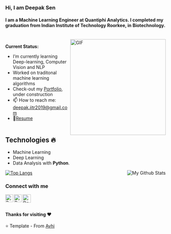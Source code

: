 ### Hi, I am Deepak Sen
#### I am a Machine Learning Engineer at Quantiphi Analytics. I completed my graduation from Indian Institute of Technology Roorkee, in Biotechnology.
 <br>
 <img align="right" alt="GIF" src="https://media.giphy.com/media/XZmKxVonMxeY8oTKR6/giphy.gif" sizes="(min-width: 400px) 400px, 100vw" width="300"/>
 
**Current Status:**

- I’m currently learning Deep-learning, Computer Vision and NLP
- Worked on traditonal machine learning algorithms
- Check-out my [Portfolio](https://deepaksen1996.github.io/), under construction
- 📫 How to reach me: deepak.iitr2019@gmail.com
- 📝[Resume](https://drive.google.com/file/d/1kS_SWVdnhJGb5vW0o7XP5aKVbmE2yrNm/view?usp=sharing)
<br><br>
## Technologies :fire:
- Machine Learning
- Deep Learning
- Data Analysis with **Python**.



[![Top Langs](https://github-readme-stats.vercel.app/api/top-langs/?username=deepaksen1996)](https://github.com/anuraghazra/github-readme-stats)
<img align="right" src="https://github-readme-stats.vercel.app/api?username=deepaksen1996&&show_icons=true&theme=radical&count_private=true&include_all_commits=true" alt="My Github Stats">

### Connect with me 
  <a href="https://www.linkedin.com/in/deepak-sen-081096/">
    <img align="left" alt="Deepak Sen | Linkedin" width="24px" src="https://github.com/TheDudeThatCode/TheDudeThatCode/blob/master/Assets/Linkedin.svg" />
  </a>
  <a href="https://www.instagram.com/rover_kinz/">
    <img align="left" alt="Deepak Sen | Instagram" width="24px" src="https://github.com/TheDudeThatCode/TheDudeThatCode/blob/master/Assets/Instagram.svg" />
  </a>
  <a href="mailto:deepak.iitr2019@gmail.com">
    <img align="left" alt="Deepak Sen | Gmail" width="26px" src="https://github.com/TheDudeThatCode/TheDudeThatCode/blob/master/Assets/Gmail.svg" />
  </a>

<br><br>

#### Thanks for visiting :heart:
<!-- ![VisitorCount](https://profile-counter.glitch.me/deepaksen1996/count.svg) -->

⭐️ Template - From [Avhi](https://github.com/abiswas100)
